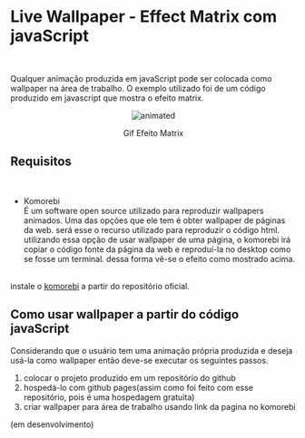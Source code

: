 # Live Wallpaper - Effect Matrix com javaScript
</br>

Qualquer animação produzida em javaScript pode ser colocada como wallpaper na área de trabalho. O exemplo utilizado foi de um código produzido em javascript que mostra o efeito matrix.


</div> 

<p align="center">
  <img src="https://github.com/JWchester/Live_Wallpaper-Effect-Matrix/blob/main/docs/Grava%C3%A7%C3%A3o-de-tela-de-10-01-2023-00_37_01.gif" alt="animated"  />
</p>


<div align = "center">
Gif Efeito Matrix
</a></div>



## Requisitos
</br>

* Komorebi</br>
É um software open source utilizado para reproduzir wallpapers animados. Uma das opções que ele tem é obter wallpaper de páginas da web. será esse o recurso utilizado para reproduzir o código html. <br>
utilizando essa opção de usar wallpaper de uma página, o komorebi irá copiar o código fonte da página da web e reproduí-la no desktop como se fosse um terminal. dessa forma vê-se o efeito como mostrado acima.</br></br>

instale o [komorebi](https://github.com/cheesecakeufo/komorebi) a partir do repositório oficial.

## Como usar wallpaper a partir do código javaScript
Considerando que o usuário tem uma animação própria produzida e deseja usá-la como wallpaper então deve-se executar os seguintes passos.

1. colocar o projeto produzido em um repositório do github
3. hospedá-lo com github pages(assim como foi feito com esse repositório, pois é uma hospedagem gratuita)
4. criar wallpaper para área de trabalho usando link da pagina no komorebi

(em desenvolvimento)

